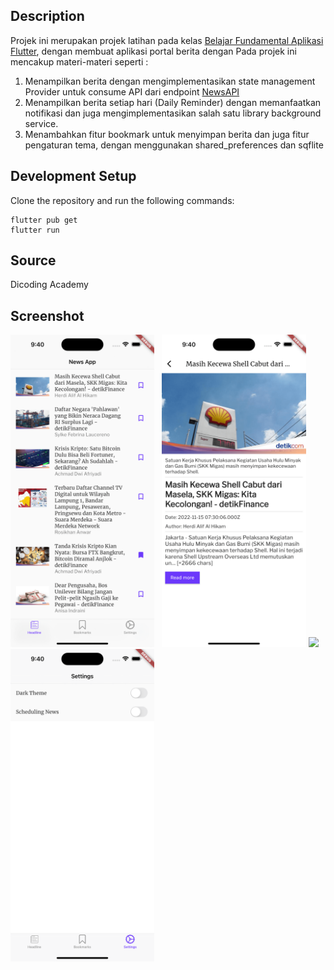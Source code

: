 ## Description

Projek ini merupakan projek latihan pada kelas [Belajar Fundamental Aplikasi Flutter](https://www.dicoding.com/academies/195), dengan membuat aplikasi portal berita dengan  Pada projek ini mencakup materi-materi seperti :
1. Menampilkan berita dengan mengimplementasikan state management Provider untuk consume API dari endpoint [NewsAPI](https://newsapi.org/)
2. Menampilkan berita setiap hari (Daily Reminder) dengan memanfaatkan notifikasi dan juga mengimplementasikan salah satu library background service.
3. Menambahkan fitur bookmark untuk menyimpan berita dan juga fitur pengaturan tema, dengan menggunakan shared_preferences dan sqflite

## Development Setup

Clone the repository and run the following commands:

```
flutter pub get
flutter run
```

## Source

Dicoding Academy

## Screenshot

<img src="assets/screenshot/home.png" height="500em" /> &nbsp; <img src="assets/screenshot/detail.png" height="500em" /> 
<img src="assets/screenshot/bookmaark.png" height="500em" /> &nbsp; <img src="assets/screenshot/setting.png" height="500em" /> 
